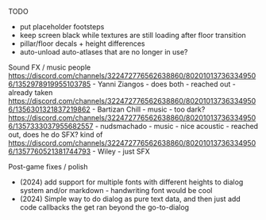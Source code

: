 TODO
* put placeholder footsteps
* keep screen black while textures are still loading after floor transition
* pillar/floor decals + height differences
* auto-unload auto-atlases that are no longer in use?


Sound FX / music people
https://discord.com/channels/322472776562638860/802010137363349506/1352978919955103785 - Yanni Ziangos - does both - reached out - already taken
https://discord.com/channels/322472776562638860/802010137363349506/1356301321837219862 - Bartizan Chill - music - too dark?
https://discord.com/channels/322472776562638860/802010137363349506/1357333037955682557 - nudsmachado - music - nice acoustic - reached out, does he do SFX? kind of
https://discord.com/channels/322472776562638860/802010137363349506/1357760521381744793 - Wiley - just SFX


Post-game fixes / polish
* (2024) add support for multiple fonts with different heights to dialog system and/or markdown - handwriting font would be cool
* (2024) Simple way to do dialog as pure text data, and then just add code callbacks the get ran beyond the go-to-dialog

